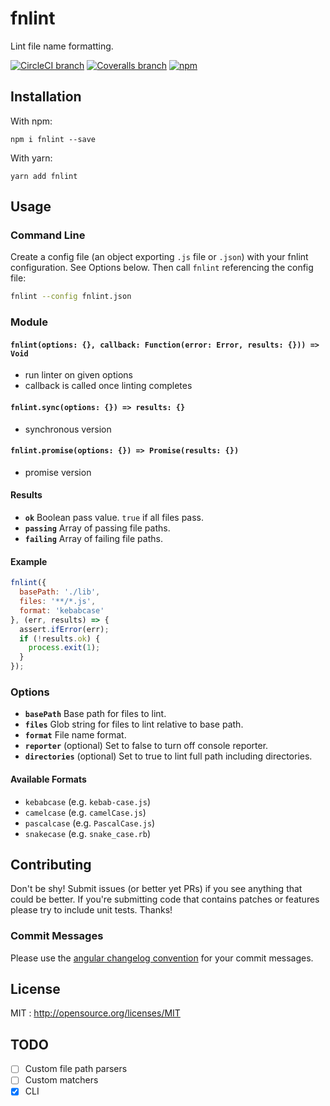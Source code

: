 # fnlint
Lint file name formatting.

[![CircleCI branch](https://img.shields.io/circleci/project/github/usabilla/fnlint/master.svg?style=flat-square)](https://circleci.com/gh/usabilla/fnlint/tree/master) [![Coveralls branch](https://img.shields.io/coveralls/usabilla/fnlint/master.svg?style=flat-square)](https://coveralls.io/github/usabilla/fnlint?branch=master) [![npm](https://img.shields.io/npm/v/fnlint.svg?style=flat-square)](https://www.npmjs.com/package/fnlint)

## Installation

With npm:

```
npm i fnlint --save
```

With yarn:

```
yarn add fnlint 
```

## Usage

### Command Line

Create a config file (an object exporting `.js` file or `.json`) with your fnlint configuration. See Options below. Then call `fnlint` referencing the config file:

```bash
fnlint --config fnlint.json
```

### Module

#### `fnlint(options: {}, callback: Function(error: Error, results: {})) => Void`
- run linter on given options
- callback is called once linting completes

#### `fnlint.sync(options: {}) => results: {}`
- synchronous version

#### `fnlint.promise(options: {}) => Promise(results: {})`
- promise version

#### Results

- **`ok`** Boolean pass value. `true` if all files pass. 
- **`passing`** Array of passing file paths. 
- **`failing`** Array of failing file paths.

#### Example

```js
fnlint({
  basePath: './lib',
  files: '**/*.js',
  format: 'kebabcase'
}, (err, results) => {
  assert.ifError(err);
  if (!results.ok) {
    process.exit(1);
  }
});
````

### Options

- **`basePath`** Base path for files to lint.
- **`files`** Glob string for files to lint relative to base path.
- **`format`** File name format.
- **`reporter`** (optional) Set to false to turn off console reporter.
- **`directories`** (optional) Set to true to lint full path including directories.

#### Available Formats
* `kebabcase` (e.g. `kebab-case.js`)
* `camelcase` (e.g. `camelCase.js`)
* `pascalcase` (e.g. `PascalCase.js`)
* `snakecase` (e.g. `snake_case.rb`)

## Contributing

Don't be shy! Submit issues (or better yet PRs) if you see anything that could be better. If you're submitting code that contains patches or features please try to include unit tests. Thanks!

### Commit Messages
Please use the [angular changelog convention](https://github.com/conventional-changelog/conventional-changelog-angular/blob/master/convention.md) for your commit messages.

## License

MIT : http://opensource.org/licenses/MIT

## TODO
- [ ] Custom file path parsers
- [ ] Custom matchers
- [x] CLI
